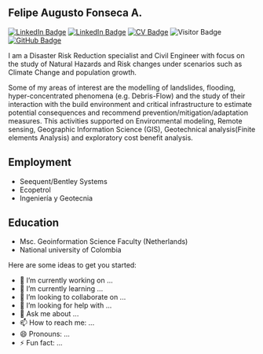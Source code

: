 ## Felipe Augusto Fonseca A.

[![LinkedIn Badge](https://img.shields.io/badge/My-LinkedIn-blue)](https://www.linkedin.com/in/felipefonsecasceng11/)
[![LinkedIn Badge](https://img.shields.io/badge/My-ResearchGate-brightgreen)](https://www.researchgate.net/profile/Felipe-Fonseca-6/)
[![CV Badge](https://img.shields.io/badge/My-CV-critical)]()
![Visitor Badge](https://visitor-badge.laobi.icu/badge?page_id=felwind14.felwind14)
[![GitHub Badge](https://img.shields.io/github/followers/felwind14?style=social)](https://github.com/felwind14?tab=followers)

I am a Disaster Risk Reduction specialist and Civil Engineer with focus on the study of Natural Hazards and Risk changes under scenarios such as Climate Change and population growth. 

Some of my areas of interest are the modelling of landslides, flooding, hyper-concentrated phenomena (e.g. Debris-Flow) and the study of their interaction with the build environment and critical infrastructure to estimate potential consequences and recommend prevention/mitigation/adaptation measures. This activities supported on Environmental modeling, Remote sensing,  Geographic Information Science (GIS), Geotechnical analysis(Finite elements Analysis) and exploratory cost benefit analysis. 

## Employment 

- Seequent/Bentley Systems   
- Ecopetrol
- Ingeniería y Geotecnia 

## Education
- Msc. Geoinformation Science Faculty (Netherlands)
- National university of Colombia


Here are some ideas to get you started:

- 🔭 I’m currently working on ...
- 🌱 I’m currently learning ...
- 👯 I’m looking to collaborate on ...
- 🤔 I’m looking for help with ...
- 💬 Ask me about ...
- 📫 How to reach me: ...
- 😄 Pronouns: ...
- ⚡ Fun fact: ...

